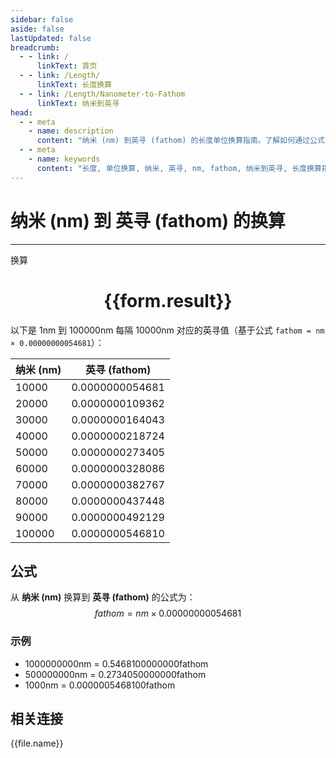 ```yaml
---
sidebar: false
aside: false
lastUpdated: false
breadcrumb:
  - - link: /
      linkText: 首页
  - - link: /Length/
      linkText: 长度换算
  - - link: /Length/Nanometer-to-Fathom
      linkText: 纳米到英寻
head:
  - - meta
    - name: description
      content: "纳米 (nm) 到英寻 (fathom) 的长度单位换算指南。了解如何通过公式 fathom = nm × 0.00000000054681 换算为英寻。"
  - - meta
    - name: keywords
      content: "长度, 单位换算, 纳米, 英寻, nm, fathom, 纳米到英寻, 长度换算指南"
---
```

# 纳米 (nm) 到 英寻 (fathom) 的换算
---
<script setup>
import { onMounted, reactive, inject, ref } from 'vue'
import { NButton, NForm, NFormItem, NInput, NInputNumber, NSelect, NCard, useMessage,NGrid ,NGi } from 'naive-ui'
import { defineClientComponent } from 'vitepress'
import { Length } from '../../files';

const convert = inject('convert')

const form = reactive({
  number: null,
  result: '',
})

const convertHandler = () => {
  if (form.number !== null && !isNaN(form.number)) {
    const convertedValue = parseFloat(form.number) * 0.00000000054681
    form.result = `${form.number}nm = ${convertedValue.toFixed(13)}fathom`
  } else {
    form.result = '请输入有效的数值。'
  }
}
</script>

<n-form size="large" :model="form">
  <n-form-item label="纳米 (nm)">
    <n-input-number v-model:value="form.number" placeholder="输入纳米" style="width: 100%" />
  </n-form-item>
  <n-form-item>
    <n-button type="primary" @click="convertHandler" block>换算</n-button>
  </n-form-item>
</n-form>

<n-card  embedded :bordered="false" hoverable>
  <div  style="text-align:center">
    <h1>{{form.result}}</h1>
  </div>
</n-card>


以下是 1nm 到 100000nm 每隔 10000nm 对应的英寻值（基于公式 `fathom = nm × 0.00000000054681`）：

| 纳米 (nm) | 英寻 (fathom) |
|----------|----------------|
| 10000    | 0.0000000054681   |
| 20000    | 0.0000000109362   |
| 30000    | 0.0000000164043   |
| 40000    | 0.0000000218724   |
| 50000    | 0.0000000273405   |
| 60000    | 0.0000000328086   |
| 70000    | 0.0000000382767   |
| 80000    | 0.0000000437448   |
| 90000    | 0.0000000492129   |
| 100000   | 0.0000000546810   |

## 公式

从 **纳米 (nm)** 换算到 **英寻 (fathom)** 的公式为：
$$ fathom = nm \times 0.00000000054681 $$

### 示例
- 1000000000nm = 0.5468100000000fathom
- 500000000nm = 0.2734050000000fathom
- 1000nm = 0.0000005468100fathom

## 相关连接
<n-grid x-gap="12" :cols="4">
  <n-gi v-for="(file, index) in Length" :key="index">
    <n-button
      text
      tag="a"
      :href="file.path"
      type="primary"
    >
      {{file.name}}
    </n-button>
  </n-gi>
</n-grid>